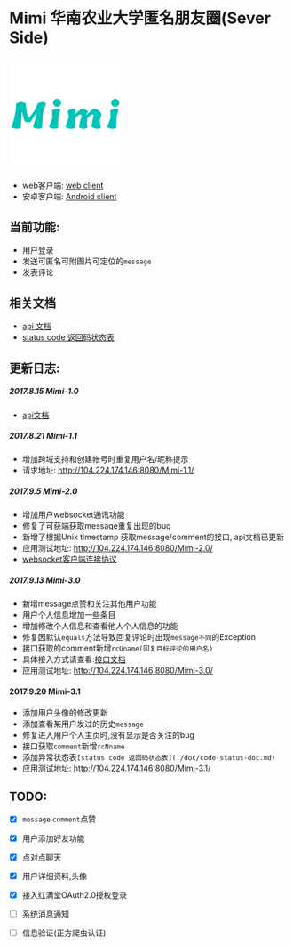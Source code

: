  
# Mimi 华南农业大学匿名朋友圈(Sever Side)

 <img src="./pic/logo.png" style="text-align:center;" width="40%" height="60%">

- web客户端: [web client](https://github.com/Q-Zhan/IT-Farm)
- 安卓客户端: [Android client](https://github.com/Arsun/Mimi)

## 当前功能:
- 用户登录
- 发送可匿名可附图片可定位的`message`
- 发表评论

## 相关文档
- [api 文档](./doc/api-list.md)
- [status code 返回码状态表](./doc/code-status-doc.md)


## 更新日志:
##### 2017.8.15  Mimi-1.0 <br/>
 - [api文档](./doc/api-list.md)

##### 2017.8.21 Mimi-1.1 <br/> 
 - 增加跨域支持和创建帐号时重复用户名/昵称提示 <br/>
 - 请求地址: http://104.224.174.146:8080/Mimi-1.1/
 
##### 2017.9.5 Mimi-2.0 
 - 增加用户websocket通讯功能
 - 修复了可获端获取message重复出现的bug
 - 新增了根据Unix timestamp 获取message/comment的接口, api文档已更新
 - 应用测试地址: http://104.224.174.146:8080/Mimi-2.0/
 - [websocket客户端连接协议](./doc/websocket-wechat-protocol.md)
 
##### 2017.9.13 Mimi-3.0
 - 新增message点赞和关注其他用户功能
 - 用户个人信息增加一些条目
 - 增加修改个人信息和查看他人个人信息的功能
 - 修复因默认`equals`方法导致回复评论时出现`message不同`的Exception
 - 接口获取的comment新增`rcUname(回复目标评论的用户名)`
 - 具体接入方式请查看:[接口文档](./doc/api-list.md)
 - 应用测试地址: http://104.224.174.146:8080/Mimi-3.0/

#### 2017.9.20 Mimi-3.1
 - 添加用户头像的修改更新
 - 添加查看某用户发过的历史`message`
 - 修复进入用户个人主页时,没有显示是否关注的bug
 - 接口获取`comment`新增`rcNname`
 - 添加异常状态表`[status code 返回码状态表](./doc/code-status-doc.md)`
 - 应用测试地址: http://104.224.174.146:8080/Mimi-3.1/


## TODO:
- [x] `message` `comment`点赞

- [x] 用户添加好友功能

- [x] 点对点聊天

- [x] 用户详细资料,头像

- [x] 接入红满堂OAuth2.0授权登录

- [ ] 系统消息通知

- [ ] 信息验证(正方爬虫认证)
